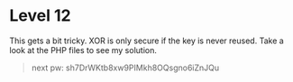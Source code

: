 # Level 12

This gets a bit tricky. XOR is only secure if the key is never reused.
Take a look at the PHP files to see my solution. 

> next pw: sh7DrWKtb8xw9PIMkh8OQsgno6iZnJQu